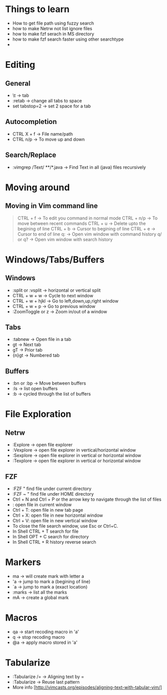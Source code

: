 # Things to learn
  - How to get file path using fuzzy search
  - how to make Netrw not list ignore files
  - how to make fzf serach in MS directory
  - how to make fzf search faster using other searchtype
  - 

# Editing
## General 
  - \t -> tab
  - :retab -> change all tabs to space 
  - set tabstop=2 -> set 2 space for a tab

## Autocompletion
- CTRL X + f -> File name/path
- CTRL n/p   -> To move up and down

## Search/Replace
- :vimgrep /Text/ **/*.java -> Find Text in all (java) files recursively

# Moving around
## Moving in Vim command line
> CTRL + f   -> To edit you command in normal mode
> CTRL + n/p -> To move between recent commands
> CTRL + u   -> Delete upto the begining of line
> CTRL + b   -> Cursor to begining of line
> CTRL + e   -> Cursor to end of line
> q:         -> Open vim window with command history
> q/ or q?   -> Open vim window with search history

# Windows/Tabs/Buffers
## Windows
- :split or :vsplit        -> horizontal or vertical split
- CTRL + w + w             -> Cycle to next window
- CTRL + w + hjkl          -> Go to left,down,up,right window
- CTRL + w + p             -> Go to previous window
- :ZoomToggle or <Leader>z -> Zoom in/out of a window

## Tabs
- :tabnew -> Open file in a tab
- gt      -> Next tab
- gT      -> Prior tab
- {n}gt   -> Numbered tab

## Buffers
- :bn or :bp -> Move between buffers
- :ls        -> list open buffers
- :b <Tab>   -> cycled through the list of buffers

# File Exploration
## Netrw
- :Explore -> open file explorer
- :Vexplore -> open file explorer in vertical/horizontal window
- :Sexplore -> open file explorer in vertical or horizontal window
- :Texplore -> open file explorer in vertical or horizontal window

## FZF
- :FZF " find file under current directory
- :FZF ~ " find file under HOME directory
- Ctrl + N and Ctrl + P or the arrow key to navigate through the list of files
- <Enter>: open file in current window
- Ctrl + T: open file in new tab page
- Ctrl + X: open file in new horizontal window
- Ctrl + V: open file in new vertical window
- To close the file search window, use Esc or Ctrl+C.
- In Shell CTRL + T search for file
- In Shell OPT + C search for directory
- In Shell CTRL + R history reverse search

# Markers
  - ma -> will create mark with letter a
  - 'a -> jump to mark a (begining of line)
  - \`a -> jump to mark a (exact location) 
  - :marks -> list all the marks
  - mA -> create a global mark

# Macros
  - qa -> start recoding macro in 'a'
  - q -> stop recoding macro
  - @a -> apply macro stored in 'a'

# Tabularize
  - :Tabularize /= -> Aligning text by =
  - :Tabularize -> Reuse last pattern
  - More info [http://vimcasts.org/episodes/aligning-text-with-tabular-vim/]

